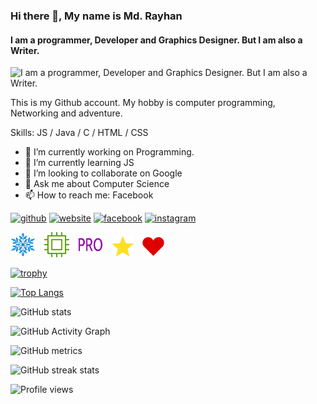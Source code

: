 ### Hi there 👋, My name is Md. Rayhan
#### I am a programmer, Developer and Graphics Designer. But I am also a Writer.
![I am a programmer, Developer and Graphics Designer. But I am also a Writer.](https://scontent.fdac20-1.fna.fbcdn.net/v/t39.30808-6/274496358_314784047286331_8127162016380374919_n.jpg?_nc_cat=101&ccb=1-5&_nc_sid=8bfeb9&_nc_eui2=AeGHb0nph5R1QYbLF6Y7_MMM_UHpasxZOaD9QelqzFk5oNVnBMfR-csfOUNtRFdUT5lMU2SWOnQlouinp6knKWXL&_nc_ohc=3E_R7WqsIP8AX-DK39u&_nc_ht=scontent.fdac20-1.fna&oh=00_AT9vSIHaDjXh2m5_TaWLQTh0h2wRQiN3DDfdybNqqURVxg&oe=62188E93)

This is my Github account.
My hobby is computer programming, Networking and adventure.

Skills: JS / Java / C / HTML / CSS

- 🔭 I’m currently working on Programming. 
- 🌱 I’m currently learning JS 
- 👯 I’m looking to collaborate on Google 
- 💬 Ask me about Computer Science  
- 📫 How to reach me: Facebook 


[<img src='https://cdn.jsdelivr.net/npm/simple-icons@3.0.1/icons/github.svg' alt='github' height='40'>](https://github.com/md-rayhan-T)  [<img src='https://cdn.jsdelivr.net/npm/simple-icons@3.0.1/icons/icloud.svg' alt='website' height='40'>](https://sites.google.com/diu.edu.bd/rayhant/home)  [<img src='https://cdn.jsdelivr.net/npm/simple-icons@3.0.1/icons/facebook.svg' alt='facebook' height='40'>](https://www.facebook.com/md.rayhan.diu)  [<img src='https://cdn.jsdelivr.net/npm/simple-icons@3.0.1/icons/instagram.svg' alt='instagram' height='40'>](https://www.instagram.com/md.rayhan_diu/)  

<a href='https://archiveprogram.github.com/'><img src='https://raw.githubusercontent.com/acervenky/animated-github-badges/master/assets/acbadge.gif' width='40' height='40'></a> <a href='https://docs.github.com/en/developers'><img src='https://raw.githubusercontent.com/acervenky/animated-github-badges/master/assets/devbadge.gif' width='40' height='40'></a> <a href='https://github.com/pricing'><img src='https://raw.githubusercontent.com/acervenky/animated-github-badges/master/assets/pro.gif' width='40' height='40'></a> <a href='https://stars.github.com/'><img src='https://raw.githubusercontent.com/acervenky/animated-github-badges/master/assets/starbadge.gif' width='35' height='35'></a> <a href='https://docs.github.com/en/github/supporting-the-open-source-community-with-github-sponsors'><img src='https://raw.githubusercontent.com/acervenky/animated-github-badges/master/assets/sponsorbadge.gif' width='35' height='35'></a> 

[![trophy](https://github-profile-trophy.vercel.app/?username=md-rayhan-T)](https://github.com/ryo-ma/github-profile-trophy)

[![Top Langs](https://github-readme-stats.vercel.app/api/top-langs/?username=md-rayhan-T)](https://github.com/anuraghazra/github-readme-stats)

![GitHub stats](https://github-readme-stats.vercel.app/api?username=md-rayhan-T&show_icons=true&count_private=true)  

![GitHub Activity Graph](https://activity-graph.herokuapp.com/graph?username=md-rayhan-T)  

![GitHub metrics](https://metrics.lecoq.io/md-rayhan-T)  

![GitHub streak stats](https://github-readme-streak-stats.herokuapp.com/?user=md-rayhan-T)  

![Profile views](https://gpvc.arturio.dev/md-rayhan-T)  

